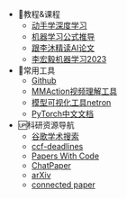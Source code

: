 * :100:教程&课程
  * [动手学深度学习](https://space.bilibili.com/1567748478/channel/seriesdetail?sid=358497)
  * [机器学习公式推导](https://www.bilibili.com/video/BV1aE411o7qd/?spm_id_from=333.999.top_right_bar_window_default_collection.content.click&vd_source=6648f28bd4ed315352ef1ca819bc8e55)
  * [跟李沐精读AI论文](https://github.com/mli/paper-reading)
  * [李宏毅机器学习2023](https://www.bilibili.com/video/BV1NX4y1r7nP/?spm_id_from=333.337.search-card.all.click&vd_source=6648f28bd4ed315352ef1ca819bc8e55)
* :construction_worker:常用工具
  * [Github](https://github.com/)
  * [ MMAction视频理解工具](https://mmaction2.readthedocs.io/zh-cn/latest/get_started/overview.html)
  * [模型可视化工具netron](https://netron.app/)
  * [PyTorch中文文档](https://pytorch.apachecn.org/)
* :up:科研资源导航
  * [谷歌学术搜索](https://scholar.chongbuluo.com/)
  * [ccf-deadlines](https://ccfddl.github.io/)
  * [Papers With Code](https://paperswithcode.com/)
  * [ChatPaper ](https://chatwithpaper.org/)
  * [arXiv](https://arxiv.org/)
  * [connected paper](https://www.connectedpapers.com/)
